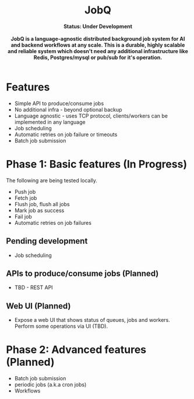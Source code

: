 <h1 align="center">JobQ</h1>
<div align="center">
 <strong> Status: Under Development </strong> <br><br>
 <strong>  
    JobQ is a language-agnostic distributed background job system for AI and backend workflows at any scale. This is a durable, highly scalable and reliable system which doesn't need any additional infrastructure 
like Redis, Postgres/mysql or pub/sub for it's operation.
 </strong>
</div>

<br />

# Features
- Simple API to produce/consume jobs
- No additional infra - beyond optional backup
- Language agnostic - uses TCP protocol,  clients/workers can be implemented in any language
- Job scheduling
- Automatic retries on job failure or timeouts
- Batch job submission

# Phase 1: Basic features (In Progress)
The following are being tested locally.
- Push job
- Fetch job
- Flush job, flush all jobs
- Mark job as success
- Fail job
- Automatic retries on job failures

## Pending development
  - Job scheduling

## APIs to produce/consume jobs (Planned)
- TBD - REST API 
  
## Web UI (Planned)
- Expose a web UI that shows status of queues, jobs and workers. Perform some operations via UI (TBD).  

# Phase 2: Advanced features (Planned) 
- Batch job submission
- periodic jobs (a.k.a cron jobs)
- Workflows
  

